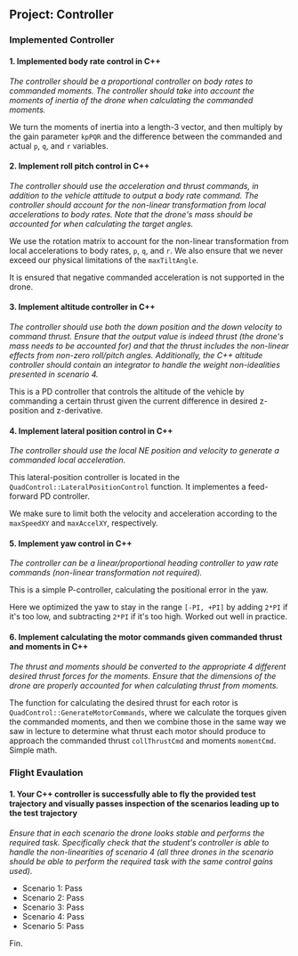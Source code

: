 ## Project: Controller

### Implemented Controller

#### 1. Implemented body rate control in C++

_The controller should be a proportional controller on body rates to commanded moments. The controller should take into account the moments of inertia of the drone when calculating the commanded moments._ 

We turn the moments of inertia into a length-3 vector, and then multiply by the gain parameter `kpPQR` and the difference between the commanded and actual `p`, `q`, and `r` variables.

#### 2. Implement roll pitch control in C++

_The controller should use the acceleration and thrust commands, in addition to the vehicle attitude to output a body rate command. The controller should account for the non-linear transformation from local accelerations to body rates. Note that the drone's mass should be accounted for when calculating the target angles._

We use the rotation matrix to account for the non-linear transformation from local accelerations to body rates, `p`, `q`, and `r`. We also ensure that we never exceed our physical limitations of the `maxTiltAngle`.

It is ensured that negative commanded acceleration is not supported in the drone.

#### 3. Implement altitude controller in C++

_The controller should use both the down position and the down velocity to command thrust. Ensure that the output value is indeed thrust (the drone's mass needs to be accounted for) and that the thrust includes the non-linear effects from non-zero roll/pitch angles. Additionally, the C++ altitude controller should contain an integrator to handle the weight non-idealities presented in scenario 4._

This is a PD controller that controls the altitude of the vehicle by commanding a certain thrust given the current difference in desired z-position and z-derivative.

#### 4. Implement lateral position control in C++

_The controller should use the local NE position and velocity to generate a commanded local acceleration._

This lateral-position controller is located in the `QuadControl::LateralPositionControl` function. It implementes a feed-forward PD controller.

We make sure to limit both the velocity and acceleration according to the `maxSpeedXY` and `maxAccelXY`, respectively.

#### 5. Implement yaw control in C++

_The controller can be a linear/proportional heading controller to yaw rate commands (non-linear transformation not required)._

This is a simple P-controller, calculating the positional error in the yaw. 

Here we optimized the yaw to stay in the range `[-PI, +PI]` by adding `2*PI` if it's too low, and subtracting `2*PI` if it's too high. Worked out well in practice.

#### 6. Implement calculating the motor commands given commanded thrust and moments in C++ 
_The thrust and moments should be converted to the appropriate 4 different desired thrust forces for the moments. Ensure that the dimensions of the drone are properly accounted for when calculating thrust from moments._

The function for calculating the desired thrust for each rotor is `QuadControl::GenerateMotorCommands`, where we calculate the torques given the commanded moments, and then we combine those in the same way we saw in lecture to determine what thrust each motor should produce to approach the commanded thrust `collThrustCmd` and moments `momentCmd`. Simple math.

### Flight Evaulation

#### 1. Your C++ controller is successfully able to fly the provided test trajectory and visually passes inspection of the scenarios leading up to the test trajectory

_Ensure that in each scenario the drone looks stable and performs the required task. Specifically check that the student's controller is able to handle the non-linearities of scenario 4 (all three drones in the scenario should be able to perform the required task with the same control gains used)._

* Scenario 1: Pass
* Scenario 2: Pass
* Scenario 3: Pass
* Scenario 4: Pass
* Scenario 5: Pass

Fin.